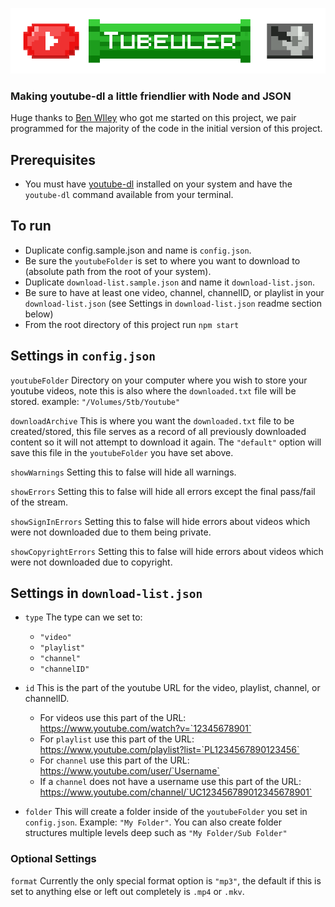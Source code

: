 ![Tubeuler](./brand/tubeuler-logo.png)

### Making youtube-dl a little friendlier with Node and JSON

Huge thanks to [Ben WIley](https://github.com/benwiley4000) who got me started on this project, we pair programmed for the majority of the code in the initial version of this project.

## Prerequisites

* You must have [youtube-dl](https://rg3.github.io/youtube-dl/download.html) installed on your system and have the `youtube-dl` command available from your terminal.

## To run

* Duplicate config.sample.json and name is `config.json`.
* Be sure the `youtubeFolder` is set to where you want to download to (absolute path from the root of your system).
* Duplicate `download-list.sample.json` and name it `download-list.json`.
* Be sure to have at least one video, channel, channelID, or playlist in your `download-list.json` (see Settings in `download-list.json` readme section below)
* From the root directory of this project run `npm start`

## Settings in `config.json`

`youtubeFolder`
Directory on your computer where you wish to store your youtube videos, note this is also where the `downloaded.txt` file will be stored.
example: `"/Volumes/5tb/Youtube"`

`downloadArchive`
This is where you want the `downloaded.txt` file to be created/stored, this file serves as a record of all previously downloaded content so it will not attempt to download it again. The `"default"` option will save this file in the `youtubeFolder` you have set above.

`showWarnings`
Setting this to false will hide all warnings.

`showErrors`
Setting this to false will hide all errors except the final pass/fail of the stream.

`showSignInErrors`
Setting this to false will hide errors about videos which were not downloaded due to them being private.

`showCopyrightErrors`
Setting this to false will hide errors about videos which were not downloaded due to copyright.

## Settings in `download-list.json`

* `type`
The type can we set to:
  * `"video"`
  * `"playlist"`
  * `"channel"`
  * `"channelID"`

* `id`
  This is the part of the youtube URL for the video, playlist, channel, or channelID.
  * For videos use this part of the URL: https://www.youtube.com/watch?v=`12345678901`
  * For `playlist` use this part of the URL:
  https://www.youtube.com/playlist?list=`PL1234567890123456`
  * For `channel` use this part of the URL:
  https://www.youtube.com/user/`Username`
  * If a `channel` does not have a username use this part of the URL:
  https://www.youtube.com/channel/`UC123456789012345678901`

* `folder`
  This will create a folder inside of the `youtubeFolder` you set in `config.json`. Example: `"My Folder"`.
  You can also create folder structures multiple levels deep such as `"My Folder/Sub Folder"`


### Optional Settings

`format`
Currently the only special format option is `"mp3"`, the default if this is set to anything else or left out completely is `.mp4` or `.mkv`.

